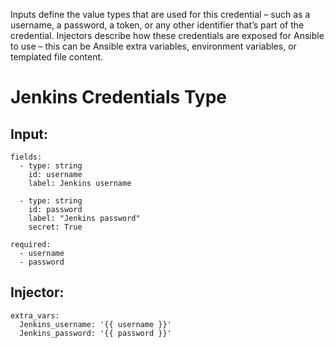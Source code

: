 <!--https://www.unixarena.com/2018/12/ansible-tower-awx-store-credential-custom-credentials-type.html/-->


Inputs define the value types that are used for this credential – such as a username, a password, a token, or any other identifier that’s part of the credential.
Injectors describe how these credentials are exposed for Ansible to use – this can be Ansible extra variables, environment variables, or templated file content.


# Jenkins Credentials Type
## Input:
```
fields:
  - type: string
    id: username
    label: Jenkins username

  - type: string
    id: password
    label: "Jenkins password"
    secret: True

required:
  - username
  - password
```

## Injector:
```
extra_vars:
  Jenkins_username: '{{ username }}'
  Jenkins_password: '{{ password }}'
```
